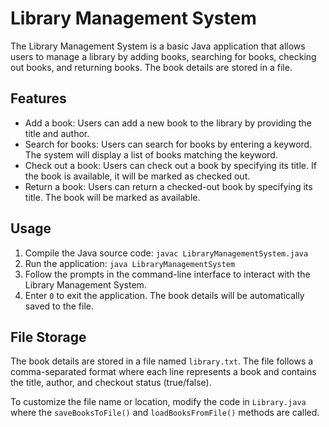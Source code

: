 
# Library Management System
The Library Management System is a basic Java application that allows users to manage a library by adding books, searching for books, checking out books, and returning books. The book details are stored in a file.

## Features
- Add a book: Users can add a new book to the library by providing the title and author.
- Search for books: Users can search for books by entering a keyword. The system will display a list of books matching the keyword.
- Check out a book: Users can check out a book by specifying its title. If the book is available, it will be marked as checked out.
- Return a book: Users can return a checked-out book by specifying its title. The book will be marked as available.

## Usage
1. Compile the Java source code: `javac LibraryManagementSystem.java`
2. Run the application: `java LibraryManagementSystem`
3. Follow the prompts in the command-line interface to interact with the Library Management System.
4. Enter `0` to exit the application. The book details will be automatically saved to the file.

## File Storage
The book details are stored in a file named `library.txt`. The file follows a comma-separated format where each line represents a book and contains the title, author, and checkout status (true/false).

To customize the file name or location, modify the code in `Library.java` where the `saveBooksToFile()` and `loadBooksFromFile()` methods are called.
